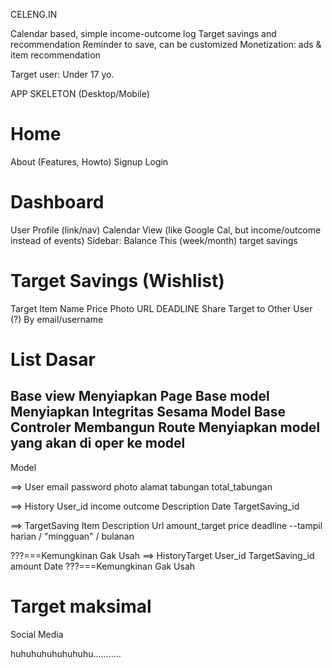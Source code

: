 CELENG.IN

Calendar based, simple income-outcome log
Target savings and recommendation
Reminder to save, can be customized
Monetization: ads & item recommendation

Target user: Under 17 yo.


APP SKELETON (Desktop/Mobile)

# Home
About (Features, Howto)
Signup
Login

# Dashboard
User Profile (link/nav)
Calendar View (like Google Cal, but income/outcome instead of events)
Sidebar:
Balance
This (week/month) target savings

# Target Savings (Wishlist)
Target Item
Name
Price
Photo
URL
DEADLINE
Share Target to Other User (?)
By email/username



List Dasar
======================
Base view
        Menyiapkan Page
Base model
        Menyiapkan Integritas Sesama Model
Base Controler
        Membangun Route
        Menyiapkan model yang akan di oper ke model
----------------------

Model

==> User
    email
    password
    photo
    alamat
    tabungan
    total_tabungan

==> History
    User_id
    income
    outcome
    Description
    Date
    TargetSaving_id

==> TargetSaving
    Item
    Description
    Url
    amount_target
    price
    deadline 
    --tampil harian / "mingguan" / bulanan



???===Kemungkinan Gak Usah
==> HistoryTarget
    User_id
    TargetSaving_id
    amount
    Date
???===Kemungkinan Gak Usah


Target maksimal
=========================================================
Social Media

huhuhuhuhuhuhuhu...........
